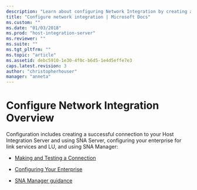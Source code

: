 ```yaml
---
description: "Learn about configuring Network Integration by creating a successful connection to your Host Integration Server, using SNA Server and SNA Manager, and configuring your enterprise for link services and LU."
title: "Configure network integration | Microsoft Docs"
ms.custom: ""
ms.date: "01/03/2018"
ms.prod: "host-integration-server"
ms.reviewer: ""
ms.suite: ""
ms.tgt_pltfrm: ""
ms.topic: "article"
ms.assetid: debc5910-1e30-4f0c-b6d5-1e4d5effe7e3
caps.latest.revision: 3
author: "christopherhouser"
manager: "anneta"
---
```

# Configure Network Integration Overview

Configuration includes creating a successful connection to your Host Integration Server and using SNA Server, configuring your enterprise for link services and LU, and using SNA Manager:

- [Making and Testing a Connection](../core/making-and-testing-a-connection2.md)  

- [Configuring Your Enterprise](../core/configuring-your-enterprise1.md)  

- [SNA Manager guidance](../core/sna-manager-help1.md)
